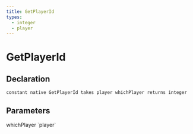 ```yaml
---
title: GetPlayerId
types:
  - integer
  - player
---
```


# GetPlayerId

## Declaration

```
constant native GetPlayerId takes player whichPlayer returns integer
```

## Parameters
<dl>
  <dt>whichPlayer `player`</dt>
  <dd></dd>
</dl>